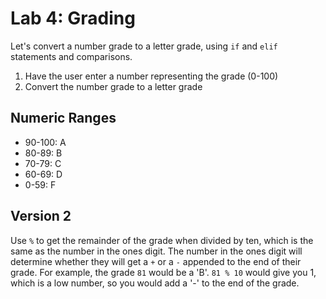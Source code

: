 
# Lab 4: Grading

Let's convert a number grade to a letter grade, using `if` and `elif` statements and comparisons.

1. Have the user enter a number representing the grade (0-100)
2. Convert the number grade to a letter grade

## Numeric Ranges

- 90-100: A
- 80-89: B
- 70-79: C
- 60-69: D
- 0-59: F

## Version 2

Use `%` to get the remainder of the grade when divided by ten, which is the same as the number in the ones digit. The number in the ones digit will determine whether they will get a `+` or a `-` appended to the end of their grade. For example, the grade `81` would be a 'B'. `81 % 10` would give you 1, which is a low number, so you would add a '-' to the end of the grade.
